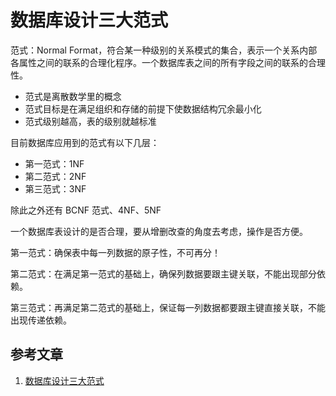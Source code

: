 # 数据库设计三大范式

范式：Normal Format，符合某一种级别的关系模式的集合，表示一个关系内部各属性之间的联系的合理化程序。一个数据库表之间的所有字段之间的联系的合理性。

* 范式是离散数学里的概念
* 范式目标是在满足组织和存储的前提下使数据结构冗余最小化
* 范式级别越高，表的级别就越标准

目前数据库应用到的范式有以下几层：

* 第一范式：1NF
* 第二范式：2NF
* 第三范式：3NF

除此之外还有 BCNF 范式、4NF、5NF

一个数据库表设计的是否合理，要从增删改查的角度去考虑，操作是否方便。

第一范式：确保表中每一列数据的原子性，不可再分！

第二范式：在满足第一范式的基础上，确保列数据要跟主键关联，不能出现部分依赖。

第三范式：再满足第二范式的基础上，保证每一列数据都要跟主键直接关联，不能出现传递依赖。



## 参考文章

1. [数据库设计三大范式](https://blog.csdn.net/weixin_59755109/article/details/123975948)

